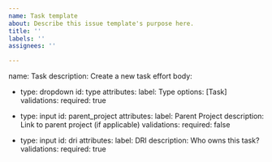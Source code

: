 ```yaml
---
name: Task template
about: Describe this issue template's purpose here.
title: ''
labels: ''
assignees: ''

---
```


name: Task
description: Create a new task effort
body:
  - type: dropdown
    id: type
    attributes:
      label: Type
      options: [Task]
    validations:
      required: true
      
  - type: input
    id: parent_project
    attributes:
      label: Parent Project
      description: Link to parent project (if applicable)
    validations:
      required: false
      
  - type: input
    id: dri
    attributes:
      label: DRI
      description: Who owns this task?
    validations:
      required: true
